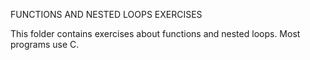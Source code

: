 FUNCTIONS AND NESTED LOOPS EXERCISES

This folder contains exercises about functions and nested loops.
Most programs use C.
